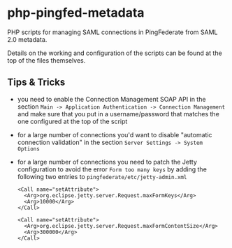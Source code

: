 # php-pingfed-metadata

PHP scripts for managing SAML connections in PingFederate from SAML 2.0 metadata.

Details on the working and configuration of the scripts can be found at the top
of the files themselves.

## Tips & Tricks

- you need to enable the Connection Management SOAP API in the section `Main -> Application Authentication -> Connection Management`
  and make sure that you put in a username/password that matches the one configured at the top of the script
  
- for a large number of connections you'd want to disable "automatic connection validation" in the section `Server Settings -> System Options`

- for a large number of connections you need to patch the Jetty configuration to avoid the error `Form too many keys` by adding the
  following two entries to `pingfederate/etc/jetty-admin.xml`
  
      <Call name="setAttribute">
        <Arg>org.eclipse.jetty.server.Request.maxFormKeys</Arg>
        <Arg>10000</Arg>
      </Call>

      <Call name="setAttribute">
        <Arg>org.eclipse.jetty.server.Request.maxFormContentSize</Arg>
        <Arg>300000</Arg>
      </Call>
  